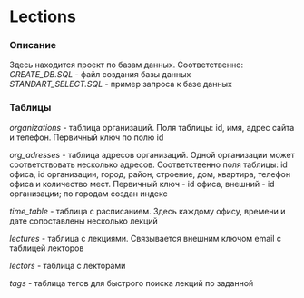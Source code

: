 # Lections
### Описание
Здесь находится проект по базам данных. Соответственно:  
*CREATE_DB.SQL* - файл создания базы данных  
*STANDART_SELECT.SQL* - пример запроса к базе данных  

### Таблицы

*organizations* - таблица организаций. Поля таблицы: id, имя, адрес сайта и телефон. Первичный ключ по полю id  

*org_adresses* - таблица адресов организаций. Одной организации может соответствовать несколько адресов. Соответственно поля таблицы: id офиса, id организации, город, район, строение, дом, квартира, телефон офиса и количество мест. Первичный ключ - id офиса, внешний - id организации; по городам создан индекс  

*time_table* - таблица с расписанием. Здесь каждому офису, времени  и дате сопоставлены несколько лекций 

*lectures* - таблица с лекциями. Связывается внешним ключом email с таблицей лекторов  

*lectors* - таблица с лекторами 

*tags* - таблица тегов для быстрого поиска лекций по заданной 
